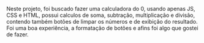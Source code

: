 Neste projeto, foi buscado fazer uma calculadora do 0, usando apenas JS, CSS e HTML, possui calculos de soma, subtração, multiplicação e divisão, contendo também botões de limpar os números e de exibição do resultado. Foi uma boa experiência, a formatação de botões e afins foi algo que gostei de fazer.
